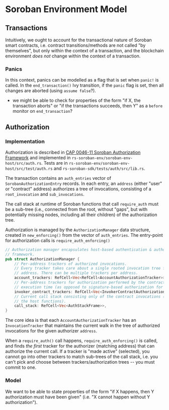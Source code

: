 # Soroban Environment Model

## Transactions

Intuitively, we ought to account for the transactional nature of Soroban smart
contracts, i.e. contract transitions/methods are not called "by themselves", but
only within the context of a transaction, and the blockchain environment *does
not* change within the context of a transaction.

### Panics

In this context, panics can be modelled as a flag that is set when `panic!` is
called. In the `end_transaction()` Ivy transition, if the `panic` flag is set,
then all changes are aborted (using `assume false`?).
 - we might be able to check for properties of the form "if X, the transaction
   aborts" or "if the transactions succeeds, then Y" as a `before` monitor on `end_transaction`?

## Authorization

### Implementation
Authorization is described in
[CAP 0046-11 Soroban Authorization Framework](https://github.com/stellar/stellar-protocol/blob/master/core/cap-0046-11.md)
and implemented in `rs-soroban-env/soroban-env-host/src/auth.rs`. Tests are in
`rs-soroban-env/soroban-env-host/src/test/auth.rs` and
`rs-soroban-sdk/tests/auth/src/lib.rs`.

The transaction contains an `auth_entries` vector of `SorobanAuthorizationEntry`
records. In each entry, an `address` (either "user" or "contract" address)
authorizes a tree of invocations, consisting of a `root_invocation` and
`sub_invocations`.

The call stack at runtime of Soroban functions that call `require_auth` must be
a sub-tree (i.e., connected from the root, without "gaps", but with potentially
missing nodes, including all their children) of the authorization tree.

Authorization is managed by the `AuthorizationManager` data structure, created
in `new_enforcing()` from the vector of `auth_entries`. The entry-point for
authorization calls is `require_auth_enforcing()`

```Rust
// Authorization manager encapsulates host-based authentication & authorization
// framework.
pub struct AuthorizationManager {
    // Per-address trackers of authorized invocations.
    // Every tracker takes care about a single rooted invocation tree for some
    // address. There can be multiple trackers per address.
    account_trackers: RefCell<Vec<RefCell<AccountAuthorizationTracker>>>,
    // Per-address trackers for authorization performed by the contracts at
    // execution time (as opposed to signature-based authorization for accounts).
    invoker_contract_trackers: RefCell<Vec<InvokerContractAuthorizationTracker>>,
    // Current call stack consisting only of the contract invocations (i.e. not
    // the host functions).
    call_stack: RefCell<Vec<AuthStackFrame>>,
}
```

The core idea is that each `AccountAuthorizationTracker` has an
`InvocationTracker` that maintains the current walk in the tree of authorized
invocations for the given authorizer `address`.

When a `require_auth()` call happens, `require_auth_enforcing()` is called, and
finds _the first_ tracker for the authorizer (matching address) that can
authorize the current call. If a tracker is "made active" (selected), you cannot
go into other trackers to match sub-trees of the call stack, i.e. you can't pick
and choose between trackers/authorization trees -- you must commit to one.

### Model

We want to be able to state properties of the form "if X happens, then Y
authorization must have been given" (i.e. "X cannot happen without Y
authorization").
